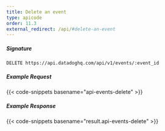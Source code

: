 ```yaml
---
title: Delete an event
type: apicode
order: 11.3
external_redirect: /api/#delete-an-event
---
```

##### Signature
`DELETE https://api.datadoghq.com/api/v1/events/:event_id`
##### Example Request
{{< code-snippets basename="api-events-delete" >}}
##### Example Response
{{< code-snippets basename="result.api-events-delete" >}}